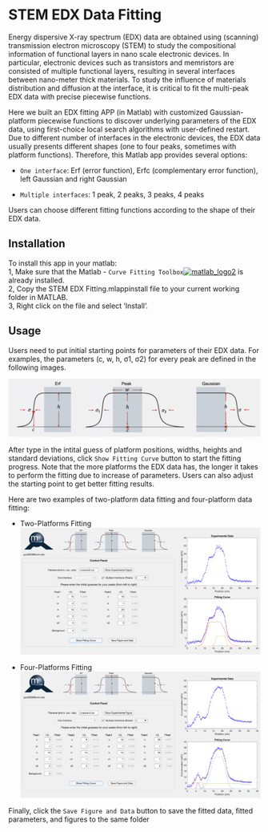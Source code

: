 # STEM EDX Data Fitting
Energy dispersive X-ray spectrum (EDX) data are obtained using (scanning) transmission electron microscopy (STEM) to study the compositional information of functional layers in nano scale electronic devices. In particular, electronic devices such as transistors and memristors are consisted of multiple functional layers, resulting in several interfaces between nano-meter thick materials. To study the influence of materials distribution and diffusion at the interface, it is critical to fit the multi-peak EDX data with precise piecewise functions.

Here we built an EDX fitting APP (in Matlab) with customized Gaussian-platform piecewise functions to discover underlying parameters of the EDX data, using first-choice local search algorithms with user-defined restart. Due to different number of interfaces in the electronic devices, the EDX data usually presents different shapes (one to four peaks, sometimes with platform functions). Therefore, this Matlab app provides several options: 

- `One interface`: Erf (error function), Erfc (complementary error function), left Gaussian and right Gaussian 

- `Multiple interfaces`: 1 peak, 2 peaks, 3 peaks, 4 peaks

Users can choose different fitting functions according to the shape of their EDX data.

## Installation
To install this app in your matlab:
<br />1, Make sure that the Matlab - `Curve Fitting Toolbox`[![matlab_logo2](https://user-images.githubusercontent.com/101215307/211877316-550998f5-e5bc-4ab3-8b8f-b9a2f3d64949.png)](https://www.mathworks.com/products/curvefitting.html) is already installed. 
<br />2, Copy the STEM EDX Fitting.mlappinstall file to your current working folder in MATLAB. 
<br />3, Right click on the file and select ‘Install’.

## Usage
Users need to put initial starting points for parameters of their EDX data. For examples, the parameters (c, w, h, &#963;1, &#963;2) for every peak are defined in the following images.

![alt text](images/Figure1.png)

After type in the intital guess of platform positions, widths, heights and standard deviations, click `Show Fitting Curve` button to start the fitting progress. Note that the more platforms the EDX data has, the longer it takes to perform the fitting due to increase of parameters. Users can also adjust the starting point to get better fitting results.

Here are two examples of two-platform data fitting and four-platform data fitting:

- Two-Platforms Fitting
![alt text](images/Figure2.png)

- Four-Platforms Fitting
![alt text](images/Figure3.png)

Finally, click the `Save Figure and Data` button to save the fitted data, fitted parameters, and figures to the same folder
